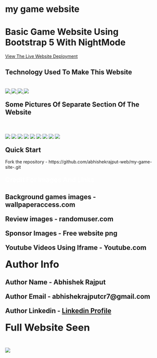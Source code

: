 # my game website
<h1>Basic Game Website Using Bootstrap 5 With NightMode</h1>
<p><a href="https://abhishekrajput-web.github.io/my-game-site-/">View The Live Website Deployment <a><p>

<h2 style="color:white">Technology Used To Make This Website</h2>

<div style="margin-top:40px">
 <a href="https://www.w3.org/html/" target="_blank"> <img src="https://img.icons8.com/color/94/000000/html-5.png"/> </a> 
    <a href="https://www.w3schools.com/css/default.asp" target="_blank"> <img src="https://img.icons8.com/color/94/000000/css3.png"/> </a> 
    <a href="https://www.w3schools.com/js/default.asp" target="_blank"> <img src="https://img.icons8.com/color/94/000000/javascript.png"/> </a> 
      <a href="https://www.w3schools.com/bootstrap5/default.asp" target="_blank"> <img src="https://img.icons8.com/color/94/000000/bootstrap.png"/> </a> 
</div>

<h2 style="margin-top:20px">Some Pictures Of Separate Section Of The Website</h2>
<div>
<img style="margin-top:40px" src="website pics/website9.jpeg">
<img style="margin-top:20px" src="website pics/website8.jpeg">
<img style="margin-top:20px" src="website pics/website7.jpeg">
<img style="margin-top:20px" src="website pics/website6.jpeg">
<img style="margin-top:20px" src="website pics/website5.jpeg">
<img style="margin-top:20px" src="website pics/website4.jpeg">
<img style="margin-top:20px" src="website pics/website3.jpeg">
<img style="margin-top:20px" src="website pics/website2.jpeg">
<img style="margin-top:20px" src="website pics/website10.jpeg">
<div>

<h2 style="margin-top:20px">Quick Start</h2>
<p>Fork the repository - https://github.com/abhishekrajput-web/my-game-site-.git<p>


<h2 style="color:white;margin-top:20px">Credit For Images And Links<h2>
<p>Background games images - <b>wallpaperaccess.com<b></p>
<p> Review images - <b>randomuser.com<b></p>
<p>Sponsor Images - <b>Free website png<b></p>
<p>Youtube Videos Using Iframe - <b>Youtube.com<b></p>

  
<h2 style="margin-top:20px">Author Info</h2>
<p>Author Name - Abhishek Rajput<p>
<p>Author Email - abhishekrajputcr7@gmail.com<p>
<p>Author Linkedin - <a href="https://linkedin.com/in/abhishek-rajput-58b5811a8">Linkedin Profile</a><p>
 

<h2 style="margin-top:20px">Full Website Seen</h2>
<div>
<img style="margin-top:20px" src="website pics/website1.jpeg">
</div>

